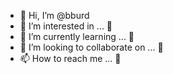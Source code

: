 - 👋 Hi, I’m @bburd
- 👀 I’m interested in ... 🥓
- 🌱 I’m currently learning ... 🚬
- 💞️ I’m looking to collaborate on ... 🎢
- 📫 How to reach me ... 📴

<!---
bburd/bburd is a ✨ special ✨ repository because its `README.md` (this file) appears on your GitHub profile.
You can click the Preview link to take a look at your changes.
--->
